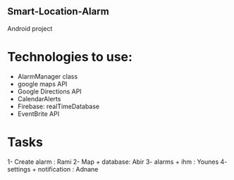 ## Smart-Location-Alarm
Android project

# Technologies to use:
- AlarmManager class
- google maps API
- Google Directions API
- CalendarAlerts
- Firebase: realTimeDatabase
- EventBrite API

# Tasks
1- Create alarm : Rami
2- Map + database: Abir
3- alarms + ihm : Younes
4- settings + notification : Adnane
